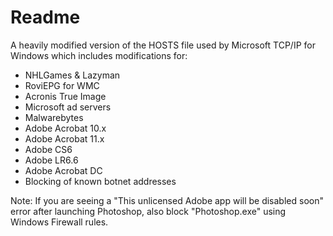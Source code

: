 # Readme

A heavily modified version of the HOSTS file used by Microsoft TCP/IP for Windows which includes modifications for:
- NHLGames & Lazyman
- RoviEPG for WMC
- Acronis True Image
- Microsoft ad servers
- Malwarebytes
- Adobe Acrobat 10.x
- Adobe Acrobat 11.x
- Adobe CS6
- Adobe LR6.6
- Adobe Acrobat DC
- Blocking of known botnet addresses

Note: If you are seeing a "This unlicensed Adobe app will be disabled soon" error after launching Photoshop, also block "Photoshop.exe" using Windows Firewall rules.